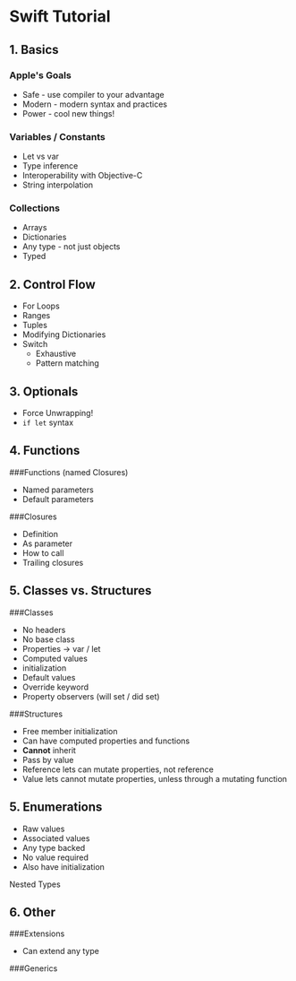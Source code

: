 # Swift Tutorial

## 1. Basics

### Apple's Goals
- Safe - use compiler to your advantage
- Modern - modern syntax and practices
- Power - cool new things!

### Variables / Constants
- Let vs var
- Type inference
- Interoperability with Objective-C
- String interpolation

### Collections
- Arrays
- Dictionaries
- Any type - not just objects
- Typed

## 2. Control Flow
- For Loops
- Ranges
- Tuples
- Modifying Dictionaries
- Switch
  - Exhaustive
  - Pattern matching

## 3. Optionals
- Force Unwrapping!
- `if let` syntax

## 4. Functions

###Functions (named Closures)
- Named parameters
- Default parameters

###Closures
- Definition
- As parameter
- How to call
- Trailing closures

## 5. Classes vs. Structures

###Classes
- No headers
- No base class
- Properties -> var / let
- Computed values
- initialization
- Default values
- Override keyword
- Property observers (will set / did set)

###Structures
- Free member initialization
- Can have computed properties and functions
- **Cannot** inherit
- Pass by value
- Reference lets can mutate properties, not reference
- Value lets cannot mutate properties, unless through a mutating function

## 5. Enumerations
- Raw values
- Associated values
- Any type backed
- No value required
- Also have initialization

Nested Types

## 6. Other

###Extensions
- Can extend any type

###Generics

